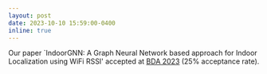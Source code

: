 ```yaml
---
layout: post
date: 2023-10-10 15:59:00-0400
inline: true
---
```


Our paper `IndoorGNN: A Graph Neural Network based approach for Indoor Localization using WiFi RSSI' accepted at [BDA 2023](https://bda23.iiitd.edu.in/) (25% acceptance rate).